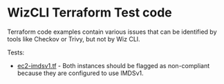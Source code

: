 # WizCLI Terraform Test code

Terraform code examples contain various issues that can be identified by tools
like Checkov or Trivy, but not by Wiz CLI.

Tests:

* [ec2-imdsv1.tf](./tf-ec2-imdsv1/ec2-imdsv1.tf) - Both instances should be flagged as
non-compliant because they are configured to use IMDSv1.
